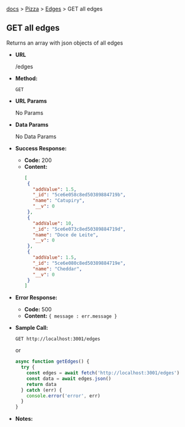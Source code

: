[docs](../README.md#mullino-api) > [Pizza](PIZZASINFO.md#pizzas) > [Edges](EDGES.md#edges) > GET all edges

**GET all edges**
----
  Returns an array with json objects of all edges

* **URL**

  /edges

* **Method:**

  `GET` 
  
*  **URL Params**

   No Params

* **Data Params**

  No Data Params

* **Success Response:**

  * **Code:** 200 <br />
  * **Content:** 
     ```json
     [
      {
        "addValue": 1.5,
        "_id": "5ce6e058c8ed50389884719b",
        "name": "Catupiry",
        "__v": 0
      },
      {
        "addValue": 10,
        "_id": "5ce6e073c8ed50389884719d",
        "name": "Doce de Leite",
        "__v": 0
      },
      {
        "addValue": 1.5,
        "_id": "5ce6e080c8ed50389884719e",
        "name": "Cheddar",
        "__v": 0
      }
    ]
    ```
 
* **Error Response:**

  * **Code:** 500 <br />
  * **Content:** `{ message : err.message }`

* **Sample Call:**
  
  `GET http://localhost:3001/edges`

  or
  
  ```javascript
  async function getEdges() {
    try {
      const edges = await fetch('http://localhost:3001/edges')
      const data = await edges.json()
      return data
    } catch (err) {
      console.error('error', err)
    }
  }
  ```

* **Notes:**
